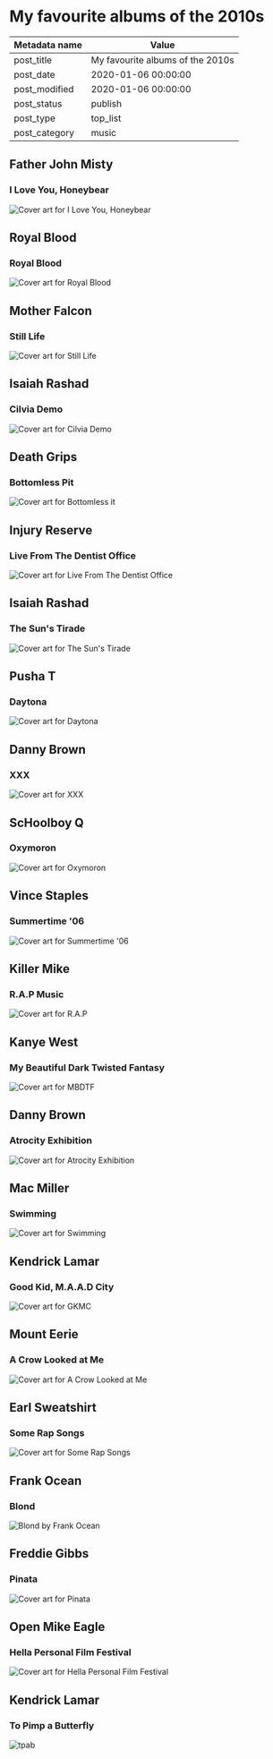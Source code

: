 # My favourite albums of the 2010s

| Metadata name | Value                            |
| ------------- | -------------------------------- |
| post_title | My favourite albums of the 2010s |
| post_date | 2020-01-06 00:00:00 |
| post_modified | 2020-01-06 00:00:00 |
| post_status | publish |
| post_type | top_list |
| post_category | music |

## Father John Misty

### I Love You, Honeybear

![Cover art for I Love You, Honeybear](/blog-posts/images/honeybear.jpg)

## Royal Blood

### Royal Blood

![Cover art for Royal Blood](/blog-posts/images/royal-blood.jpg)

## Mother Falcon

### Still Life

![Cover art for Still Life](/blog-posts/images/still-life.jpg)

## Isaiah Rashad

### Cilvia Demo

![Cover art for Cilvia Demo](/blog-posts/images/cilvia.jpg)

## Death Grips

### Bottomless Pit

![Cover art for Bottomless it](/blog-posts/images/bottomless.jpg)

## Injury Reserve

### Live From The Dentist Office

![Cover art for Live From The Dentist Office](/blog-posts/images/live.jpg)

## Isaiah Rashad

### The Sun's Tirade

![Cover art for The Sun's Tirade](/blog-posts/images/tirade.jpg)

## Pusha T

### Daytona

![Cover art for Daytona](/blog-posts/images/daytona.jpg)

## Danny Brown

### XXX

![Cover art for XXX](/blog-posts/images/xxx.jpg)

## ScHoolboy Q

### Oxymoron

![Cover art for Oxymoron](/blog-posts/images/oxy.jpg)

## Vince Staples

### Summertime '06

![Cover art for Summertime '06](/blog-posts/images/summertime.jpg)

## Killer Mike

### R.A.P Music

![Cover art for R.A.P](/blog-posts/images/rap.jpg)

## Kanye West

### My Beautiful Dark Twisted Fantasy

![Cover art for MBDTF](/blog-posts/images/mbdtf.jpg)

## Danny Brown

### Atrocity Exhibition

![Cover art for Atrocity Exhibition](/blog-posts/images/atrocity.jpg)

## Mac Miller

### Swimming

![Cover art for Swimming](/blog-posts/images/swimming.jpg)

## Kendrick Lamar

### Good Kid, M.A.A.D City

![Cover art for GKMC](/blog-posts/images/gkmc.jpg)

## Mount Eerie

### A Crow Looked at Me

![Cover art for A Crow Looked at Me](/blog-posts/images/a-crow.jpg)

## Earl Sweatshirt

### Some Rap Songs

![Cover art for Some Rap Songs](/blog-posts/images/srs.jpg)

## Frank Ocean

### Blond

![Blond by Frank Ocean](/blog-posts/images/blonde.jpg)

## Freddie Gibbs

### Pinata

![Cover art for Pinata](/blog-posts/images/pinata.jpg)

## Open Mike Eagle

### Hella Personal Film Festival

![Cover art for Hella Personal Film Festival](/blog-posts/images/hella-personal.jpg)

## Kendrick Lamar

### To Pimp a Butterfly

![tpab](/blog-posts/images/tpab.jpg)
